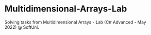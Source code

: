 # Multidimensional-Arrays-Lab
Solving tasks from Multidimensional Arrays - Lab (C# Advanced - May 2022) @ SoftUni.
